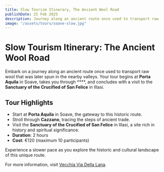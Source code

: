```yaml
---
title: Slow Tourism Itinerary, The Ancient Wool Road
publishDate: 25 Feb 2025
description: Journey along an ancient route once used to transport raw wool destined for nearby valleys. Begin at Porta Aquila in Soave, pass through Cazzano, and visit the Sanctuary of the Crucified of San Felice in Illasi.
image: "/assets/tours/soave-slow.jpg"
---
```


# **Slow Tourism Itinerary: The Ancient Wool Road**

Embark on a journey along an ancient route once used to transport raw wool that was later spun in the nearby valleys. Your tour begins at **Porta Aquila** in Soave, takes you through ****, and concludes with a visit to the **Sanctuary of the Crucified of San Felice** in Illasi.

## **Tour Highlights**
- Start at **Porta Aquila** in Soave, the gateway to this historic route.
- Stroll through **Cazzano**, tracing the steps of ancient trade.
- Visit the **Sanctuary of the Crucified of San Felice** in Illasi, a site rich in history and spiritual significance.
- **Duration**: 2 hours  
- **Cost**: €120 (maximum 10 participants)  

Experience a slower pace as you explore the historic and cultural landscape of this unique route.

For more information, visit [Vecchia Via Della Lana](https://www.veciaviadellalana.it/).
